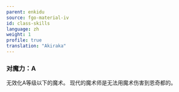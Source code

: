 ```yaml
---
parent: enkidu
source: fgo-material-iv
id: class-skills
language: zh
weight: 1
profile: true
translation: "Akiraka"
---
```


### 对魔力：A

无效化A等级以下的魔术。
现代的魔术师是无法用魔术伤害到恩奇都的。
